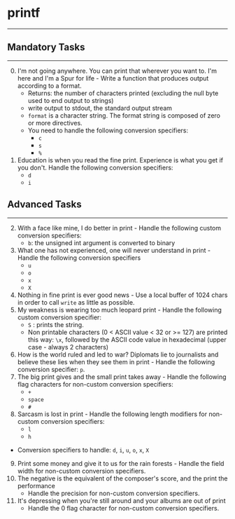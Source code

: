 # printf
***
## Mandatory Tasks ##
***
0. I'm not going anywhere. You can print that wherever you want to. I'm here and I'm a Spur for life - Write a function that produces output according to a format.
    * Returns: the number of characters printed (excluding the null byte used to end output to strings)
    * write output to stdout, the standard output stream
    * `format` is a character string. The format string is composed of zero or more directives. 
    * You need to handle the following conversion specifiers:
        * `c`
        * `s`
        * `%`
1. Education is when you read the fine print. Experience is what you get if you don't. Handle the following conversion specifiers:
    * `d`
    * `i`
## Advanced Tasks ##
***
2. With a face like mine, I do better in print - Handle the following custom conversion specifiers:
    * `b`: the unsigned int argument is converted to binary
3. What one has not experienced, one will never understand in print - Handle the following conversion specifiers
    * `u`
    * `o`
    * `x`
    * `X`
4. Nothing in fine print is ever good news - Use a local buffer of 1024 chars in order to call `write` as little as possible.
5. My weakness is wearing too much leopard print - Handle the following custom conversion specifier:
    * `S` : prints the string.
    * Non printable characters (0 < ASCII value < 32 or >= 127) are printed this way: `\x`, followed by the ASCII code value in hexadecimal (upper case - always 2 characters)
6. How is the world ruled and led to war? Diplomats lie to journalists and believe these lies when they see them in print - Handle the following conversion specifier: `p`.
7. The big print gives and the small print takes away - Handle the following flag characters for non-custom conversion specifiers:
    * `+`
    * `space`
    * `#`
8. Sarcasm is lost in print - Handle the following length modifiers for non-custom conversion specifiers:
    * `l`
    * `h`
* Conversion specifiers to handle: `d`, `i`, `u`, `o`, `x`, `X`
9. Print some money and give it to us for the rain forests - Handle the field width for non-custom conversion specifiers.
10. The negative is the equivalent of the composer's score, and the print the performance
    * Handle the precision for non-custom conversion specifiers.
11. It's depressing when you're still around and your albums are out of print
    * Handle the 0 flag character for non-custom conversion specifiers.